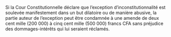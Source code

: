 Si la Cour Constitutionnelle déclare que l’exception d’inconstitutionnalité est soulevée manifestement dans un but dilatoire ou de manière abusive, la partie auteur de l’exception peut être condamnée à une amende de deux cent mille (200 000) à cinq cent mille (500 000) francs CFA sans préjudice des dommages-intérêts qui lui seraient réclamés.